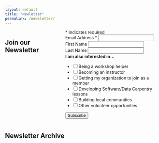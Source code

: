 ```yaml
---
layout: default
title: "Newletter"
permalink: /newsletter/
---
```




<div class="row">

<div class="medium-6 columns" markdown="0">

<h2>Join our Newsletter</h2>

<div id="mc_embed_signup">
	<form action="https://software-carpentry.us14.list-manage.com/subscribe/post?u=46d7513c798c6bd41e5f58f4a&amp;id=50c3e6d6fe" method="post" id="mc-embedded-subscribe-form" name="mc-embedded-subscribe-form" class="validate" target="_blank" novalidate>
<div id="mc_embed_signup_scroll">
<div class="indicates-required"><span class="asterisk">*</span> indicates required</div>
<div class="mc-field-group">
<label for="mce-EMAIL">Email Address  <span class="asterisk">*</span>
</label>
<input type="email" value="" name="EMAIL" class="required email" id="mce-EMAIL">
</div>
<div class="mc-field-group">
<label for="mce-FNAME">First Name </label>
<input type="text" value="" name="FNAME" class="" id="mce-FNAME">
</div>
<div class="mc-field-group">
<label for="mce-LNAME">Last Name </label>
<input type="text" value="" name="LNAME" class="" id="mce-LNAME">
</div>
<div class="mc-field-group input-group">
<strong>I am also interested in... </strong>
<ul><li><input type="checkbox" value="1" name="group[295][1]" id="mce-group[295]-295-0"><label for="mce-group[295]-295-0">Being a workshop helper</label></li>
<li><input type="checkbox" value="2" name="group[295][2]" id="mce-group[295]-295-1"><label for="mce-group[295]-295-1">Becoming an instructor</label></li>
<li><input type="checkbox" value="4" name="group[295][4]" id="mce-group[295]-295-2"><label for="mce-group[295]-295-2">Getting my organization to join as a member</label></li>
<li><input type="checkbox" value="8" name="group[295][8]" id="mce-group[295]-295-3"><label for="mce-group[295]-295-3">Developing Software/Data Carpentry lessons</label></li>
<li><input type="checkbox" value="16" name="group[295][16]" id="mce-group[295]-295-4"><label for="mce-group[295]-295-4">Building local communities</label></li>
<li><input type="checkbox" value="32" name="group[295][32]" id="mce-group[295]-295-5"><label for="mce-group[295]-295-5">Other volunteer opportunities</label></li>
</ul>
</div>
<div id="mce-responses" class="clear">
<div class="response" id="mce-error-response" style="display:none"></div>
<div class="response" id="mce-success-response" style="display:none"></div>
</div>    <!-- real people should not fill this in and expect good things - do not remove this or risk form bot signups-->
<div style="position: absolute; left: -5000px;" aria-hidden="true"><input type="text" name="b_46d7513c798c6bd41e5f58f4a_50c3e6d6fe" tabindex="-1" value=""></div>
<div class="clear"><input type="submit" value="Subscribe" name="subscribe" id="mc-embedded-subscribe" class="button"></div>
</div>
</form>
</div>
<script type='text/javascript' src='//s3.amazonaws.com/downloads.mailchimp.com/js/mc-validate.js'></script><script type='text/javascript'>(function($) {window.fnames = new Array(); window.ftypes = new Array();fnames[0]='EMAIL';ftypes[0]='email';fnames[1]='FNAME';ftypes[1]='text';fnames[2]='LNAME';ftypes[2]='text';}(jQuery));var $mcj = jQuery.noConflict(true);</script>
<!--End mc_embed_signup-->

</div>


<div class="medium-6 columns">

## Newsletter Archive

<style type="text/css">
<!--
//.display_archive {font-family: arial,verdana; font-size: 12px;}
.campaign {line-height: 125%; margin: 5px;}
//-->
</style>
<script language="javascript" src="//carpentries.us14.list-manage.com/generate-js/?u=46d7513c798c6bd41e5f58f4a&fid=5859&show=10" type="text/javascript"></script>

</div>

</div>
